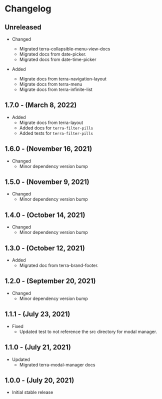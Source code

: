 # Changelog

## Unreleased

* Changed
  * Migrated terra-collapsible-menu-view-docs
  * Migrated docs from date-picker.
  * Migrated docs from date-time-picker

* Added
  * Migrate docs from terra-navigation-layout
  * Migrate docs from terra-menu
  * Migrate docs from terra-infinite-list

## 1.7.0 - (March 8, 2022)

* Added
  * Migrate docs from terra-layout
  * Added docs for `terra-filter-pills`
  * Added tests for `terra-filter-pills`

## 1.6.0 - (November 16, 2021)

* Changed
  * Minor dependency version bump

## 1.5.0 - (November 9, 2021)

* Changed
  * Minor dependency version bump

## 1.4.0 - (October 14, 2021)

* Changed
  * Minor dependency version bump

## 1.3.0 - (October 12, 2021)

* Added
  * Migrated doc from terra-brand-footer.

## 1.2.0 - (September 20, 2021)

* Changed
  * Minor dependency version bump

## 1.1.1 - (July 23, 2021)

* Fixed
  * Updated test to not reference the src directory for modal manager.

## 1.1.0 - (July 21, 2021)

* Updated
  * Migrated terra-modal-manager docs

## 1.0.0 - (July 20, 2021)

* Initial stable release
